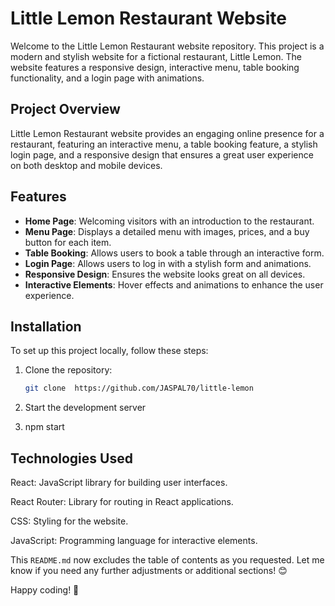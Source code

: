 # Little Lemon Restaurant Website

Welcome to the Little Lemon Restaurant website repository. This project is a modern and stylish website for a fictional restaurant, Little Lemon. The website features a responsive design, interactive menu, table booking functionality, and a login page with animations.

## Project Overview

Little Lemon Restaurant website provides an engaging online presence for a restaurant, featuring an interactive menu, a table booking feature, a stylish login page, and a responsive design that ensures a great user experience on both desktop and mobile devices.

## Features

- **Home Page**: Welcoming visitors with an introduction to the restaurant.
- **Menu Page**: Displays a detailed menu with images, prices, and a buy button for each item.
- **Table Booking**: Allows users to book a table through an interactive form.
- **Login Page**: Allows users to log in with a stylish form and animations.
- **Responsive Design**: Ensures the website looks great on all devices.
- **Interactive Elements**: Hover effects and animations to enhance the user experience.

## Installation

To set up this project locally, follow these steps:

1. Clone the repository:
   ```bash
   git clone  https://github.com/JASPAL70/little-lemon
2.  Start the development server

3.  
    npm start


## Technologies Used

React: JavaScript library for building user interfaces.

React Router: Library for routing in React applications.

CSS: Styling for the website.

JavaScript: Programming language for interactive elements.






This `README.md` now excludes the table of contents as you requested. Let me know if you need any further adjustments or additional sections! 😊

Happy coding! 🚀
